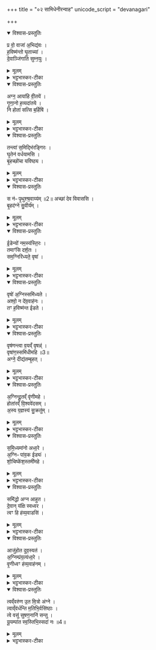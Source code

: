 +++
title = "०२ सामिधेनीरन्वाह"
unicode_script = "devanagari"

+++
<div class="js_include" url="/vedAH_yajuH/taittirIyam/sArasvata-vibhAgaH/brAhmaNam/sarva-prastutiH/3/5_iShTi-hautrAdi/02_sAmidhenIranvAha"  newLevelForH1="1" includeTitle="true">

<details open><summary>विश्वास-प्रस्तुतिः</summary>

प्र वो॒ वाजा॑ अ॒भिद्य॑वः ।  
ह॒विष्म॑न्तो घृ॒ताच्या॑ ।  
दे॒वाञ्जि॑गाति सुम्न॒युः ।  
</details>

<details><summary>मूलम्</summary>

प्र वो॒ वाजा॑ अ॒भिद्य॑वः ।  
ह॒विष्म॑न्तो घृ॒ताच्या॑ ।  
दे॒वाञ्जि॑गाति सुम्न॒युः ।  
</details>

<details><summary>भट्टभास्कर-टीका</summary>

2'अन्तर्वेद्यन्यः पादो भवति बहिर्वेद्यन्यः' इत्यनेन क्रमेण तिष्ठन् सामिधेनीरन्वाह - प्रवो वाजा इत्याद्याः सर्वा गायत्र्यः ॥ हे ऋत्विग्यजमानाः! वः युष्माकं सामर्थ्येन वाजाः वाजनशीला मासा भवन्ति, अभिद्यवः अभिगतदीप्तयश्च, वृद्धिविशेषेण विलक्षणदीप्तयोऽर्धमासा भवन्ति । हविष्मन्तः हविर्भुजोऽग्न्यादयः देवा भवन्ति घृताच्या गवा सह । सा च घृताची भवति । अञ्चतेः क्विनि नकाराकारयोर्लुप्तयोः 'चौ' इति पूर्वपदस्य दीर्घवं, अन्तोदात्तत्वं च । यज्ञश्चायं देवान् जिगाति प्रकर्षेण गच्छति तेषां भोगहेतुर्भवति । गाङ् गतौ, व्यत्ययेन परस्मैपदम्, शपः लु:, अभ्यासस्य चेत्वम् । यद्वा - गा स्तुतौ, छन्दसि गतिकर्मा द्रष्टव्यः । सुम्नयुः सुखमात्मन इच्छन् । यजमानश्चायं देवान् प्रजिगातीत्येव । एवं 'इदमसीदमसि’ इति यज्ञफलभूतवाजादिसाधनतया तद्भावेन स्तुत्यस्य प्रियं धाम फलभोगस्थानमवरुन्धे ॥
</details>

<details open><summary>विश्वास-प्रस्तुतिः</summary>

अग्न॒ आया॑हि वी॒तये॑ ।  
गृ॒णा॒नो ह॒व्यदा॑तये ।  
नि होता॑ सत्सि ब॒र्हिषि॑ ।  
</details>

<details><summary>मूलम्</summary>

अग्न॒ आया॑हि वी॒तये॑ ।  
गृ॒णा॒नो ह॒व्यदा॑तये ।  
नि होता॑ सत्सि ब॒र्हिषि॑ ।  
</details>

<details><summary>भट्टभास्कर-टीका</summary>

2अग्न आयाहीति ॥ हे अग्ने! आयाहि आगच्छ वीतये तव पानाय, हव्यदातये हविषां च देवोभ्यो दानाय, गृणानः अहो प्रशस्तं कर्मेति शब्दयन् । कर्मणि वा छान्दसो यगभावः । स्तूयमानः । अथ आगत्य देवानां होता आह्वाता भूत्वा बर्हिषि यज्ञार्थं निषत्सि निषीद । छान्दसश्शपोलुक् । हव्यदातिशब्दोऽयं दासीभारादिर्द्रष्टव्यः ॥
</details>

<details open><summary>विश्वास-प्रस्तुतिः</summary>

तन्त्वा॑ स॒मिद्भि॑रङ्गिरः ।  
घृ॒तेन॑ वर्धयामसि ।  
बृ॒हच्छो॑चा यविष्ठ्य ।  
</details>

<details><summary>मूलम्</summary>

तन्त्वा॑ स॒मिद्भि॑रङ्गिरः ।  
घृ॒तेन॑ वर्धयामसि ।  
बृ॒हच्छो॑चा यविष्ठ्य ।  
</details>

<details><summary>भट्टभास्कर-टीका</summary>

3तं त्वेति ॥ व्याख्याता 'उद्धन्यमानमस्याः' इत्यत्र ॥

- 26 अथ तृतीया - तं त्वेति ॥ हे अङ्गिरः! अङ्गनादिगुणयुक्त । हे बृहच्छोचाः! बृहद्दीप्ते! । छान्दसं दीर्घत्वम् । यद्वा - भवेत्यध्याह्रियते । हे यविष्ठ्य! युवतम! हविषां वा मिश्रयितृतम! । स्वार्थिक इष्ठन्नन्ताद्यत् । यविष्ठेषु वा भव! । दिगादिर्द्रष्टव्यः । तं तादृशं त्वां समिद्भिर्धृतेन च वर्धयामसि वर्धयामः । 'इदन्तो मसि' ॥
</details>

<details open><summary>विश्वास-प्रस्तुतिः</summary>

स न॑ᳶ पृ॒थुश्श्र॒वाय्य॑म् ॥2॥
अच्छा॑ देव विवाससि ।  
बृ॒हद॑ग्ने सु॒वीर्य॑म् ।  
</details>

<details><summary>मूलम्</summary>

स न॑ᳶ पृ॒थुश्श्र॒वाय्य॑म् ॥2॥
अच्छा॑ देव विवाससि ।  
बृ॒हद॑ग्ने सु॒वीर्य॑म् ।  
</details>

<details><summary>भट्टभास्कर-टीका</summary>

4स न इति ॥ हे देव! अग्ने! स त्वं नः अस्माकं पृथु विस्तीर्णं विस्तीर्णो वा त्वं श्रवाय्यं श्रयणीयम् । औणादिक आय्यप्रत्ययः । बृहत् महत् सुवीर्यं शोभनवीर्यहेतुं अच्छ अस्माकमाभिमुख्येन विवाससि विभातं कुरु प्रकाशयेति यावत् । 'निपातस्य च' इति अच्छेत्यस्य दीर्घत्वम् । वसेर्णिचि 'छन्दस्युभयथा' इति शप आर्धधातुकत्वात् णिलोपः ॥
</details>

<details open><summary>विश्वास-प्रस्तुतिः</summary>

ई॒डेन्यो॑ नम॒स्य॑स्ति॒रः ।  
तमाꣳ॑सि दर्श॒तः ।  
सम॒ग्निरि॑ध्यते॒ वृषा॑ ।  
</details>

<details><summary>मूलम्</summary>

ई॒डेन्यो॑ नम॒स्य॑स्ति॒रः ।  
तमाꣳ॑सि दर्श॒तः ।  
सम॒ग्निरि॑ध्यते॒ वृषा॑ ।  
</details>

<details><summary>भट्टभास्कर-टीका</summary>

5ईडेन्य इति ॥ अयमग्निः ईडन्यः स्तुत्यः नमस्यः 'नमो वरिवः' इति क्यच् । तिङन्तादचो यत् । तमांसि तिरः तिरस्कुर्वन् दर्शतः दर्शयिता सर्वस्य दर्शनीयशरीरो वा ईदृशः यः समिध्यते सम्यग्दीप्यते । वृषा वर्षिता कामानां प्रधानभूतो वा ॥
</details>

<details open><summary>विश्वास-प्रस्तुतिः</summary>

वृषो॑ अ॒ग्निस्समि॑ध्यते ।  
अश्वो॒ न दे॑व॒वाह॑नः ।  
तꣳ ह॒विष्म॑न्त ईडते ।  
</details>

<details><summary>मूलम्</summary>

वृषो॑ अ॒ग्निस्समि॑ध्यते ।  
अश्वो॒ न दे॑व॒वाह॑नः ।  
तꣳ ह॒विष्म॑न्त ईडते ।  
</details>

<details><summary>भट्टभास्कर-टीका</summary>

6वृषो अग्निरिति ॥ वृषः प्रधानभूतोऽयमग्निः समिध्यते देववाहनः देवार्थस्य हविषो वोढा, अश्वोन अश्व इव देववाहः देवानां वोढा अश्वेन तुल्यः तं खलु सर्वे हविष्मन्तः यजमानाः ईडते स्तुवन्ति याचन्ते वा । तस्मात् अस्माभिरपि अयं समिध्यत इति ॥
</details>

<details open><summary>विश्वास-प्रस्तुतिः</summary>

वृष॑णन्त्वा व॒यव्ँ वृषन्न्॑ ।  
वृषा॑ण॒स्समि॑धीमहि ॥3॥  
अग्ने॒ दीद्य॑तम्बृ॒हत् ।  
</details>

<details><summary>मूलम्</summary>

वृष॑णन्त्वा व॒यव्ँ वृषन्न्॑ ।  
वृषा॑ण॒स्समि॑धीमहि ॥3॥  
अग्ने॒ दीद्य॑तम्बृ॒हत् ।  
</details>

<details><summary>भट्टभास्कर-टीका</summary>

7वृषणं त्वेति ॥ हे वृषन्! सेक्तः! त्वां वृषणं सेक्तारं वयं वृषाणः त्वत्प्रसादेन सेक्तारः समिधीमहि सम्यग्दीपयामः हे अग्ने! दीद्यतं स्वभावत एव बृहत् भृशं दीप्यमानम् । दीदीतिः दीप्तिकर्मा छान्दसः ॥
</details>

<details open><summary>विश्वास-प्रस्तुतिः</summary>

अ॒ग्निन्दू॒तव्ँ वृ॑णीमहे ।  
होता॑रव्ँ वि॒श्ववे॑दसम् ।  
अ॒स्य य॒ज्ञस्य॑ सु॒क्रतु॑म् ।  
</details>

<details><summary>मूलम्</summary>

अ॒ग्निन्दू॒तव्ँ वृ॑णीमहे ।  
होता॑रव्ँ वि॒श्ववे॑दसम् ।  
अ॒स्य य॒ज्ञस्य॑ सु॒क्रतु॑म् ।  
</details>

<details><summary>भट्टभास्कर-टीका</summary>

8अग्निं दूतमित्यादि ॥ अग्निं दूतं हितकारिणं सर्वेषां होतारं आह्वातारं विश्ववेदसं विश्वस्य वेदितारं अस्य यज्ञस्य सम्बन्धिनं सुक्रतुं शोभनकर्माणं शोभनप्रज्ञानं वा । 'क्रत्वादयश्च' इत्युत्तरपदाद्युदात्तत्वम् ॥
</details>

<details open><summary>विश्वास-प्रस्तुतिः</summary>

स॒मि॒ध्यमा॑नो अध्व॒रे ।  
अ॒ग्निᳶ पा॑व॒क ईड्यः॑ ।  
शो॒चिष्के॑श॒स्तमी॑महे ।  
</details>

<details><summary>मूलम्</summary>

स॒मि॒ध्यमा॑नो अध्व॒रे ।  
अ॒ग्निᳶ पा॑व॒क ईड्यः॑ ।  
शो॒चिष्के॑श॒स्तमी॑महे ।  
</details>

<details><summary>भट्टभास्कर-टीका</summary>

9समिध्यमान इति ॥ योऽग्निः अध्वरे अस्मिन्कर्मणि समिध्यमानः पावकः शुद्धिहेतुः ईड्यः स्तुत्यः शोचींषि दीप्तयः केशस्थानीया यस्यासौ शोचिष्केशः तं अग्निं ईमहे प्राप्नुमः॥
</details>

<details open><summary>विश्वास-प्रस्तुतिः</summary>

समि॑द्धो अग्न आहुत ।  
दे॒वान् य॑क्षि स्वध्वर ।  
त्वꣳ हि ह॑व्य॒वाडसि॑ ।  
</details>

<details><summary>मूलम्</summary>

समि॑द्धो अग्न आहुत ।  
दे॒वान् य॑क्षि स्वध्वर ।  
त्वꣳ हि ह॑व्य॒वाडसि॑ ।  
</details>

<details><summary>भट्टभास्कर-टीका</summary>

10समिद्ध इति ॥ हे अग्ने! आहुत आहुत्या आराधित! स त्वं देवान्यक्षि । यजेः लेटि शपो लुक् । हे स्वध्वर! सुष्ठु निर्वर्तितयाग! कस्मात्त्वमेवमुच्यस इति चेत् त्वं हि हव्यवाट् हव्यानां वोढा देवेष्टप्रापयिताऽसि । 'हि च' इति निघाताभावः ॥
</details>

<details open><summary>विश्वास-प्रस्तुतिः</summary>

आजु॑होत दुव॒स्यत॑ ।  
अ॒ग्निम्प्र॑य॒त्य॑ध्व॒रे ।  
वृ॒णीध्वꣳ ह॑व्य॒वाह॑नम् ।  
</details>

<details><summary>मूलम्</summary>

आजु॑होत दुव॒स्यत॑ ।  
अ॒ग्निम्प्र॑य॒त्य॑ध्व॒रे ।  
वृ॒णीध्वꣳ ह॑व्य॒वाह॑नम् ।  
</details>

<details><summary>भट्टभास्कर-टीका</summary>

11वसिष्ठराजन्यव्यतिरिक्तानां परिधानीया - आजुहोतेति ॥ इममग्निं आजुहोत आहुतिभिः प्रीणयत । दुवस्यत परिचरत । प्रयति अविच्छेदेन प्रवर्तमाने अध्वरे । 'शतुरनुमः' इति नद्या उदात्तत्वम् । 'उदात्तस्वरितयोर्यणः' इति ततः परोकारः स्वर्यते । अध्वरस्य अविच्छेदप्रवृत्त्यर्थं हव्यवाहनं हविषां वोढारं एनं एवं वृणीध्वं हे ऋत्विग्यजमानाः! । वरणक्रमश्चानन्तरानुवाके वक्ष्यते । 'हव्येऽनन्तःपादम्' इति ञ्युट् ॥
</details>

<details open><summary>विश्वास-प्रस्तुतिः</summary>

त्वव्ँवरु॑ण उ॒त मि॒त्रो अ॑ग्ने ।  
त्वाव्ँव॑र्धन्ति म॒तिभि॒र्वसि॑ष्ठाः ।  
त्वे वसु॑ सुषण॒नानि॑ सन्तु ।  
यू॒यम्पा॑त स्व॒स्तिभि॒स्सदा॑ नः ॥4॥  
</details>

<details><summary>मूलम्</summary>

त्वव्ँवरु॑ण उ॒त मि॒त्रो अ॑ग्ने ।  
त्वाव्ँव॑र्धन्ति म॒तिभि॒र्वसि॑ष्ठाः ।  
त्वे वसु॑ सुषण॒नानि॑ सन्तु ।  
यू॒यम्पा॑त स्व॒स्तिभि॒स्सदा॑ नः ॥4॥  
</details>

<details><summary>भट्टभास्कर-टीका</summary>

12अथ वसिष्ठराजन्यानां परिधानीया - त्वं वरुण इति त्रिष्टुप् ॥ हे अग्ने! त्वमेव वरुणः मित्रोऽपि त्वमेव तत्कारित्वात्त्वां, वर्धन्ति वर्धयन्ति । 'छन्दस्युभयथा' इति शप आर्धधातुकत्वात् णिलेपः । 'अणावकर्मकात्' इति परस्मैपदम् । मतिभिः प्रज्ञाभिः वसिष्ठाः प्रशस्यतमाः त्वामेव स्तुत्या वर्धयन्ति । स्तुत्या हि स्तोतव्यो वर्धते, मतिमतां हि स्तुतिः समीचीना प्रवर्तते, अतः ते त्वां वर्धयन्ति । तस्मात् त्वामेव स्तुवतां अस्माकं त्वे त्वया हेतुना 'सुपां सुलुक्' इति शे आदेशः । वसु वसूनि धनानि । तेनैव जप्तो लुक् । सुषणनानि शोभनदानानि । सुषामादित्वात् षत्वम् । अस्माकं सन्तु । यद्वा - त्वे त्वयि । सप्तम्याश्शे आदेशः । सुष्ठु सननानि यानि हविर्लक्षणानि वसूनि अस्माकं धनानि त्वयि सन्तु । यूपं पातेति व्याख्यातम् । पूजार्थमेकस्मिन्बहुवचनम् ॥

इति तैत्तिरीये ब्राह्मणे इष्टिहौत्रे द्वितीयोऽनुवाकः ॥  

</details>
</div>